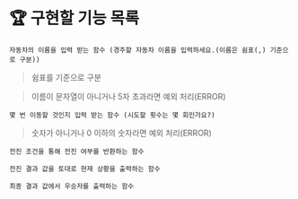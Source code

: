 # 🏆 구현할 기능 목록

`자동차의 이름을 입력 받는 함수 (경주할 자동차 이름을 입력하세요.(이름은 쉼표(,) 기준으로 구분))`

>쉼표를 기준으로 구분

>이름이 문자열이 아니거나 5자 초과라면 예외 처리(ERROR)

`몇 번 이동할 것인지 입력 받는 함수 (시도할 횟수는 몇 회인가요?)`

>숫자가 아니거나 0 이하의 숫자라면 예외 처리(ERROR)

`전진 조건을 통해 전진 여부를 반환하는 함수`

`전진 결과 값을 토대로 현재 상황을 출력하는 함수`

`최종 결과 값에서 우승자를 출력하는 함수`